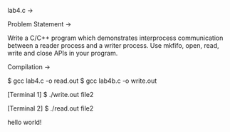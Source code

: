 lab4.c ->

Problem Statement ->

Write a C/C++ program which demonstrates interprocess communication between a reader process and a writer process. Use mkfifo, open, read, write and close APIs in your program.

Compilation ->

$ gcc lab4.c -o read.out
$ gcc lab4b.c -o write.out


[Terminal 1]
$ ./write.out file2


[Terminal 2]
$ ./read.out file2

 hello world!
